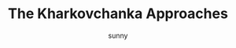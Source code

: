 ---
media: "images/rounds/war/the_kharkovchanka_approaches.png"
media_type: image
title: The Kharkovchanka Approaches
author: sunny
desc: NTSO Victoria Ripley witnesses the Kharkovchanka crawl out from the dark of the night.
---